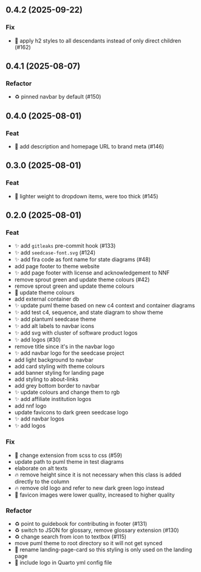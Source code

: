 ## 0.4.2 (2025-09-22)

### Fix

- :lipstick: apply h2 styles to all descendants instead of only direct children (#162)

## 0.4.1 (2025-08-07)

### Refactor

- :recycle: pinned navbar by default (#150)

## 0.4.0 (2025-08-01)

### Feat

- :memo: add description and homepage URL to brand meta (#146)

## 0.3.0 (2025-08-01)

### Feat

- :lipstick: lighter weight to dropdown items, were too thick (#145)

## 0.2.0 (2025-08-01)

### Feat

- :sparkles: add `gitleaks` pre-commit hook (#133)
- :sparkles: add `seedcase-font.svg` (#124)
- :sparkles: add fira code as font name for state diagrams (#48)
- add page footer to theme website
- :sparkles: add page footer with license and acknowledgement to NNF
- remove sprout green and update theme colours (#42)
- remove sprout green and update theme colours
- :lipstick: update theme colours
- add external container db
- :sparkles: update puml theme based on new c4 context and container diagrams
- :sparkles: add test c4, sequence, and state diagram to show theme
- :sparkles: add plantuml seedcase theme
- :sparkles: add alt labels to navbar icons
- :sparkles: add svg with cluster of software product logos
- ✨ add logos (#30)
- remove title since it's in the navbar logo
- :sparkles: add navbar logo for the seedcase project
- add light background to navbar
- add card styling with theme colours
- add banner styling for landing page
- add styling to about-links
- add grey bottom border to navbar
- :sparkles: update colours and change them to rgb
- :sparkles: add affiliate institution logos
- add nnf logo
- update favicons to dark green seedcase logo
- :sparkles: add navbar logos
- :sparkles: add logos

### Fix

- :bug: change extension from scss to css (#59)
- update path to puml theme in test diagrams
- elaborate on alt texts
- :fire: remove height since it is not necessary when this class is added directly to the column
- :fire: remove old logo and refer to new dark green logo instead
- :bug: favicon images were lower quality, increased to higher quality

### Refactor

- :recycle: point to guidebook for contributing in footer (#131)
- :recycle: switch to JSON for glossary, remove glossary extension (#130)
- :recycle: change search from icon to textbox (#115)
- move puml theme to root directory so it will not get synced
- :art: rename landing-page-card so this styling is only used on the landing page
- :wrench: include logo in Quarto yml config file
